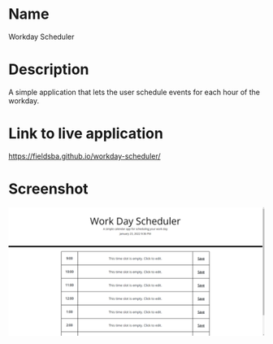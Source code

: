 # Name
Workday Scheduler

# Description
A simple application that lets the user schedule events for each hour of the workday.

# Link to live application
https://fieldsba.github.io/workday-scheduler/

# Screenshot
![Screenshot](application-screenshot.png "Application Screenshot")
